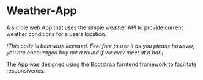 # Weather-App
A simple web App that uses the simple weather API to provide current weather conditions for a users location.

/*This code is beerware licensed. Feel free to use it as you please however, you are encouraged buy me a round if we ever meet at a bar.*/

The App was designed using the Bootstrap forntend framework to facilitate responsivenes. 
